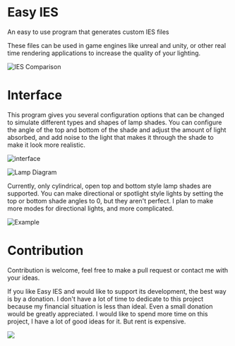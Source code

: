 # Easy IES
An easy to use program that generates custom IES files

These files can be used in game engines like unreal and unity, or other real time rendering applications to increase the quality of your lighting.

![IES Comparison](https://github.com/nickmcdonald/ies-generator/blob/master/img/Compare.PNG?raw=true "Compare")


# Interface
This program gives you several configuration options that can be changed to simulate different types and shapes of lamp shades. You can configure the angle of the top and bottom of the shade and adjust the amount of light absorbed, and add noise to the light that makes it through the shade to make it look more realistic.

![interface](https://github.com/nickmcdonald/ies-generator/blob/master/img/gui.png?raw=true "Interface")

![Lamp Diagram](https://github.com/nickmcdonald/ies-generator/blob/master/img/diagram.png?raw=true "Diagram")

Currently, only cylindrical, open top and bottom style lamp shades are supported. You can make directional or spotlight style lights by setting the top or bottom shade angles to 0, but they aren't perfect. I plan to make more modes for directional lights, and more complicated.

![Example](https://github.com/nickmcdonald/ies-generator/blob/master/img/iesgenExample.png?raw=true "Examples")

# Contribution
Contribution is welcome, feel free to make a pull request or contact me with your ideas.

If you like Easy IES and would like to support its development, the best way is by a donation. I don't have a lot of time to dedicate to this project because my financial situation is less than ideal. Even a small donation would be greatly appreciated. I would like to spend more time on this project, I have a lot of good ideas for it. But rent is expensive.

[![](https://www.paypalobjects.com/en_US/i/btn/btn_donateCC_LG.gif)](https://www.paypal.com/cgi-bin/webscr?cmd=_s-xclick&hosted_button_id=8SFL6DVAVMJ8Q)

